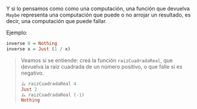 Y si lo pensamos como como una computación, una función que devuelva `Maybe` representa una computación que puede o no arrojar un resultado, es decir, una computación que puede fallar.

Ejemplo:

```haskell
inverse 0 = Nothing
inverse x = Just (1 / x)
```

> Veamos si se entiende: creá la función `raizCuadradaReal`, que devuelva la raiz cuadrada de un número positivo, o que falle si es negativo. 
> 
> ```haskell
> ム raizCuadradaReal 4
> Just 2
> ム raizCuadradaReal (-1)
> Nothing
>```
